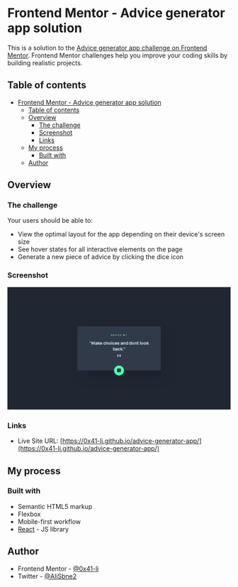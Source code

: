 # Frontend Mentor - Advice generator app solution

This is a solution to the [Advice generator app challenge on Frontend Mentor](https://www.frontendmentor.io/challenges/advice-generator-app-QdUG-13db). Frontend Mentor challenges help you improve your coding skills by building realistic projects.

## Table of contents

- [Frontend Mentor - Advice generator app solution](#frontend-mentor---advice-generator-app-solution)
  - [Table of contents](#table-of-contents)
  - [Overview](#overview)
    - [The challenge](#the-challenge)
    - [Screenshot](#screenshot)
    - [Links](#links)
  - [My process](#my-process)
    - [Built with](#built-with)
  - [Author](#author)


## Overview

### The challenge


Your users should be able to:

- View the optimal layout for the app depending on their device's screen size
- See hover states for all interactive elements on the page
- Generate a new piece of advice by clicking the dice icon

### Screenshot

![](./screenshot.png)

### Links

- Live Site URL: [https://0x41-li.github.io/advice-generator-app/](https://0x41-li.github.io/advice-generator-app/)

## My process

### Built with

- Semantic HTML5 markup
- Flexbox
- Mobile-first workflow
- [React](https://reactjs.org/) - JS library



## Author

- Frontend Mentor - [@0x41-li](https://www.frontendmentor.io/profile/yourusername)
- Twitter - [@AliSbne2](https://www.twitter.com/AliSbne2)
